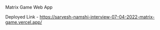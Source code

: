 Matrix Game Web App

Deployed Link - https://sarvesh-namshi-interview-07-04-2022-matrix-game.vercel.app/
